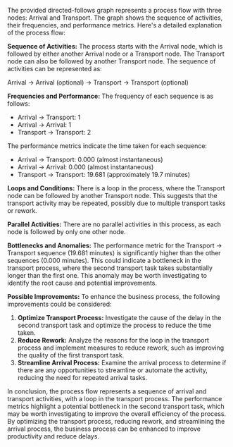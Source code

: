 The provided directed-follows graph represents a process flow with three nodes: Arrival and Transport. The graph shows the sequence of activities, their frequencies, and performance metrics. Here's a detailed explanation of the process flow:

**Sequence of Activities:**
The process starts with the Arrival node, which is followed by either another Arrival node or a Transport node. The Transport node can also be followed by another Transport node. The sequence of activities can be represented as:

Arrival -> Arrival (optional) -> Transport -> Transport (optional)

**Frequencies and Performance:**
The frequency of each sequence is as follows:

* Arrival -> Transport: 1
* Arrival -> Arrival: 1
* Transport -> Transport: 2

The performance metrics indicate the time taken for each sequence:

* Arrival -> Transport: 0.000 (almost instantaneous)
* Arrival -> Arrival: 0.000 (almost instantaneous)
* Transport -> Transport: 19.681 (approximately 19.7 minutes)

**Loops and Conditions:**
There is a loop in the process, where the Transport node can be followed by another Transport node. This suggests that the transport activity may be repeated, possibly due to multiple transport tasks or rework.

**Parallel Activities:**
There are no parallel activities in this process, as each node is followed by only one other node.

**Bottlenecks and Anomalies:**
The performance metric for the Transport -> Transport sequence (19.681 minutes) is significantly higher than the other sequences (0.000 minutes). This could indicate a bottleneck in the transport process, where the second transport task takes substantially longer than the first one. This anomaly may be worth investigating to identify the root cause and potential improvements.

**Possible Improvements:**
To enhance the business process, the following improvements could be considered:

1. **Optimize Transport Process:** Investigate the cause of the delay in the second transport task and optimize the process to reduce the time taken.
2. **Reduce Rework:** Analyze the reasons for the loop in the transport process and implement measures to reduce rework, such as improving the quality of the first transport task.
3. **Streamline Arrival Process:** Examine the arrival process to determine if there are any opportunities to streamline or automate the activity, reducing the need for repeated arrival tasks.

In conclusion, the process flow represents a sequence of arrival and transport activities, with a loop in the transport process. The performance metrics highlight a potential bottleneck in the second transport task, which may be worth investigating to improve the overall efficiency of the process. By optimizing the transport process, reducing rework, and streamlining the arrival process, the business process can be enhanced to improve productivity and reduce delays.